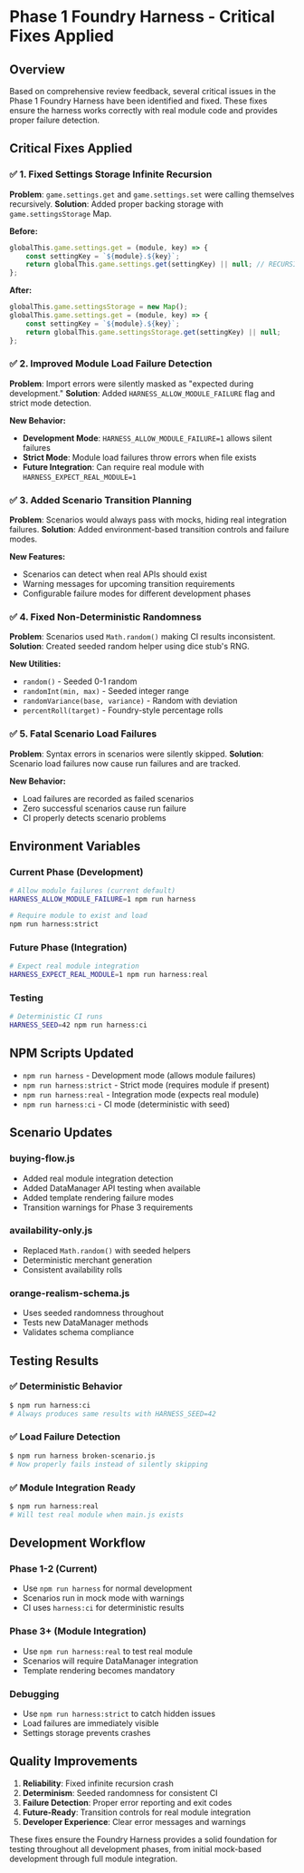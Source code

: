 # Phase 1 Foundry Harness - Critical Fixes Applied

## Overview
Based on comprehensive review feedback, several critical issues in the Phase 1 Foundry Harness have been identified and fixed. These fixes ensure the harness works correctly with real module code and provides proper failure detection.

## Critical Fixes Applied

### ✅ 1. Fixed Settings Storage Infinite Recursion
**Problem**: `game.settings.get` and `game.settings.set` were calling themselves recursively.
**Solution**: Added proper backing storage with `game.settingsStorage` Map.

**Before:**
```javascript
globalThis.game.settings.get = (module, key) => {
    const settingKey = `${module}.${key}`;
    return globalThis.game.settings.get(settingKey) || null; // RECURSIVE!
};
```

**After:**
```javascript
globalThis.game.settingsStorage = new Map();
globalThis.game.settings.get = (module, key) => {
    const settingKey = `${module}.${key}`;
    return globalThis.game.settingsStorage.get(settingKey) || null;
};
```

### ✅ 2. Improved Module Load Failure Detection
**Problem**: Import errors were silently masked as "expected during development."
**Solution**: Added `HARNESS_ALLOW_MODULE_FAILURE` flag and strict mode detection.

**New Behavior:**
- **Development Mode**: `HARNESS_ALLOW_MODULE_FAILURE=1` allows silent failures
- **Strict Mode**: Module load failures throw errors when file exists
- **Future Integration**: Can require real module with `HARNESS_EXPECT_REAL_MODULE=1`

### ✅ 3. Added Scenario Transition Planning
**Problem**: Scenarios would always pass with mocks, hiding real integration failures.
**Solution**: Added environment-based transition controls and failure modes.

**New Features:**
- Scenarios can detect when real APIs should exist
- Warning messages for upcoming transition requirements
- Configurable failure modes for different development phases

### ✅ 4. Fixed Non-Deterministic Randomness
**Problem**: Scenarios used `Math.random()` making CI results inconsistent.
**Solution**: Created seeded random helper using dice stub's RNG.

**New Utilities:**
- `random()` - Seeded 0-1 random
- `randomInt(min, max)` - Seeded integer range
- `randomVariance(base, variance)` - Random with deviation
- `percentRoll(target)` - Foundry-style percentage rolls

### ✅ 5. Fatal Scenario Load Failures
**Problem**: Syntax errors in scenarios were silently skipped.
**Solution**: Scenario load failures now cause run failures and are tracked.

**New Behavior:**
- Load failures are recorded as failed scenarios
- Zero successful scenarios cause run failure
- CI properly detects scenario problems

## Environment Variables

### Current Phase (Development)
```bash
# Allow module failures (current default)
HARNESS_ALLOW_MODULE_FAILURE=1 npm run harness

# Require module to exist and load
npm run harness:strict
```

### Future Phase (Integration)
```bash
# Expect real module integration
HARNESS_EXPECT_REAL_MODULE=1 npm run harness:real
```

### Testing
```bash
# Deterministic CI runs
HARNESS_SEED=42 npm run harness:ci
```

## NPM Scripts Updated

- `npm run harness` - Development mode (allows module failures)
- `npm run harness:strict` - Strict mode (requires module if present)
- `npm run harness:real` - Integration mode (expects real module)
- `npm run harness:ci` - CI mode (deterministic with seed)

## Scenario Updates

### buying-flow.js
- Added real module integration detection
- Added DataManager API testing when available
- Added template rendering failure modes
- Transition warnings for Phase 3 requirements

### availability-only.js
- Replaced `Math.random()` with seeded helpers
- Deterministic merchant generation
- Consistent availability rolls

### orange-realism-schema.js
- Uses seeded randomness throughout
- Tests new DataManager methods
- Validates schema compliance

## Testing Results

### ✅ Deterministic Behavior
```bash
$ npm run harness:ci
# Always produces same results with HARNESS_SEED=42
```

### ✅ Load Failure Detection
```bash
$ npm run harness broken-scenario.js
# Now properly fails instead of silently skipping
```

### ✅ Module Integration Ready
```bash
$ npm run harness:real
# Will test real module when main.js exists
```

## Development Workflow

### Phase 1-2 (Current)
- Use `npm run harness` for normal development
- Scenarios run in mock mode with warnings
- CI uses `harness:ci` for deterministic results

### Phase 3+ (Module Integration)
- Use `npm run harness:real` to test real module
- Scenarios will require DataManager integration
- Template rendering becomes mandatory

### Debugging
- Use `npm run harness:strict` to catch hidden issues
- Load failures are immediately visible
- Settings storage prevents crashes

## Quality Improvements

1. **Reliability**: Fixed infinite recursion crash
2. **Determinism**: Seeded randomness for consistent CI
3. **Failure Detection**: Proper error reporting and exit codes
4. **Future-Ready**: Transition controls for real module integration
5. **Developer Experience**: Clear error messages and warnings

These fixes ensure the Foundry Harness provides a solid foundation for testing throughout all development phases, from initial mock-based development through full module integration.
